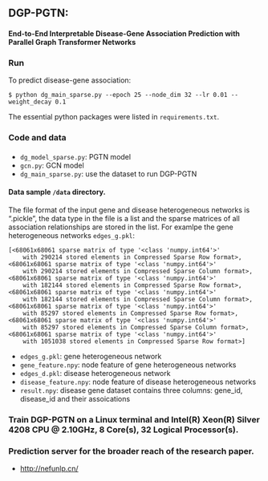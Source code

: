 ## DGP-PGTN:
#### End-to-End Interpretable Disease-Gene Association Prediction with Parallel Graph Transformer Networks

### Run

To predict disease-gene association:
```
$ python dg_main_sparse.py --epoch 25 --node_dim 32 --lr 0.01 --weight_decay 0.1
```
The essential python packages were listed in ```requirements.txt```.

### Code and data

#### 
- `dg_model_sparse.py`: PGTN model
- `gcn.py`: GCN model
- `dg_main_sparse.py`: use the dataset to run DGP-PGTN


#### Data sample `/data` directory.  
The file format of the input gene and disease heterogeneous networks is “.pickle”, the data type in the file is a list and the sparse matrices of all association relationships are stored in the list.
For examlpe the gene heterogeneous networks ```edges_g.pkl```:
```
[<68061x68061 sparse matrix of type '<class 'numpy.int64'>'
	with 290214 stored elements in Compressed Sparse Row format>, <68061x68061 sparse matrix of type '<class 'numpy.int64'>'
	with 290214 stored elements in Compressed Sparse Column format>, <68061x68061 sparse matrix of type '<class 'numpy.int64'>'
	with 182144 stored elements in Compressed Sparse Row format>, <68061x68061 sparse matrix of type '<class 'numpy.int64'>'
	with 182144 stored elements in Compressed Sparse Column format>, <68061x68061 sparse matrix of type '<class 'numpy.int64'>'
	with 85297 stored elements in Compressed Sparse Row format>, <68061x68061 sparse matrix of type '<class 'numpy.int64'>'
	with 85297 stored elements in Compressed Sparse Column format>, <68061x68061 sparse matrix of type '<class 'numpy.int64'>'
	with 1051038 stored elements in Compressed Sparse Row format>]
```

- `edges_g.pkl`: gene heterogeneous network
- `gene_feature.npy`: node feature of gene heterogeneous networks
- `edges_d.pkl`: disease heterogeneous network
- `disease_feature.npy`: node feature of disease heterogeneous networks
- `result.npy`: disease gene dataset contains three columns: gene_id, disease_id and their assoications

### Train DGP-PGTN on a Linux terminal and Intel(R) Xeon(R) Silver 4208 CPU @ 2.10GHz, 8 Core(s), 32 Logical Processor(s).

### Prediction server for the broader reach of the research paper. 
- http://nefunlp.cn/

